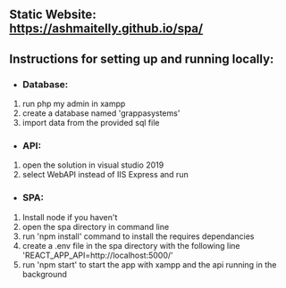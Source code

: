 ## Static Website: https://ashmaitelly.github.io/spa/ ##

## Instructions for setting up and running locally: ##

* ###  Database: ###
1. run php my admin in xampp
2. create a database named 'grappasystems' 
3. import data from the provided sql file

*  ### API: ###
1. open the solution in visual studio 2019
2. select WebAPI instead of IIS Express and run

* ### SPA: ###
1. Install node if you haven't
2. open the spa directory in command line
3. run 'npm install' command to install the requires dependancies
4. create a .env file in the spa directory with the following line 'REACT_APP_API=http://localhost:5000/'
5. run 'npm start' to start the app with xampp and the api running in the background



